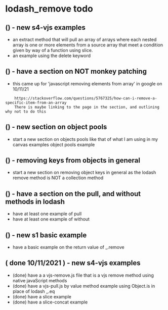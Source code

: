 # lodash_remove todo

## () - new s4-vjs examples
* an extract method that will pull an array of arrays where each nested array is one or more elements from a source array that meet a condition given by way of a function using slice.
* an example using the delete keyword

## () - have a section on NOT monkey patching
* this came up for 'javascript removing elements from array' in google on 10/11/21
```
    https://stackoverflow.com/questions/5767325/how-can-i-remove-a-specific-item-from-an-array
    There is maybe linking to the page in the section, and outlining why not to do this
```

## () - new section on object pools
* start a new section on objects pools like that of what I am using in my canvas examples object pools example

## () - removing keys from objects in general
* start a new section on removing object keys in general as the lodash remove method is NOT a collection method

## () - have a section on the pull, and without methods in lodash
* have at least one example of pull
* have at least one example of without

## () - new s1 basic example
* have a basic example on the return value of \_.remove

## ( done 10/11/2021 ) - new s4-vjs examples
* (done) have a a vjs-remove.js file that is a vjs remove method using native javaScript methods
* (done) have a vjs-pull.js by value method example using Object.is in place of lodash \_.eq
* (done) have a slice example
* (done) have a slice-concat example